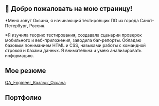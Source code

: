 ![]()

## :wave: Добро пожаловать на мою страницу!

*Меня зовут Оксана, я начинающий тестировщик ПО из города Санкт-Петербург, Россия.  

*Я изучила теорию тестирования, создавала сценарии проверок мобильного и веб-приложения, заводила баг-репорты. Обладаю базовым пониманием HTML и CSS, навыками работы с командной строкой и базами данных. Я внимательна и умею анализировать информацию.

## Мое резюме

[QA_Engineer_Козлюк_Оксана](https://github.com/OksanaKZ/OksanaKZ/blob/main/oksana_qa_engineer.pdf)

## Портфолио


